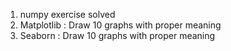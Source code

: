 1. numpy exercise solved
2. Matplotlib : Draw 10 graphs with proper meaning
3. Seaborn : Draw 10 graphs with proper meaning
